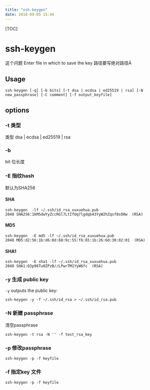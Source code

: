 ```yaml
---
title: "ssh-keygen"
date: 2018-09-05 15:44
---
```


[TOC]

# ssh-keygen

这个问题 Enter file in which to save the key 路径要写绝对路径Á



## Usage

```
ssh-keygen [-q] [-b bits] [-t dsa | ecdsa | ed25519 | rsa] [-N new_passphrase] [-C comment] [-f output_keyfile]
```



## options

### -t 类型

类型 dsa | ecdsa | ed25519 | rsa



### -b

bit 位长度



### -E 指纹hash

默认为SHA256

#### SHA

```
ssh-keygen  -lf ~/.ssh/id_rsa_xuxuehua.pub
2048 SHA256:1kM5dwYyZccRGl7LtIfUq7lgdqb43YyW2hZqsf8sO0w  (RSA)
```



#### MD5

```
ssh-keygen  -E md5 -lf ~/.ssh/id_rsa_xuxuehua.pub
2048 MD5:d2:56:1b:d6:0d:68:9c:55:f6:65:1b:26:6d:30:02:01  (RSA)
```



#### SHA1

```
ssh-keygen  -E sha1 -lf ~/.ssh/id_rsa_xuxuehua.pub
2048 SHA1:O3p96Tu0ZPzB//LPwrTM1YyW6fc  (RSA)
```





### -y 生成 public key 

`-y` outputs the public key:

```
ssh-keygen -y -f ~/.ssh/id_rsa > ~/.ssh/id_rsa.pub
```



### -N 新建 passphrase

清空passphrase

```
ssh-keygen -t rsa -N '' -f test_rsa_key
```



### -p 修改passphrase

```
ssh-keygen -p -f keyfile
```





### -f 指定key 文件

```
ssh-keygen -p -f keyfile
```



